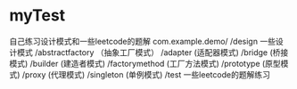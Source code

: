 # myTest
自己练习设计模式和一些leetcode的题解
com.example.demo/
    /design   一些设计模式
       /abstractfactory   （抽象工厂模式）
       /adapter    (适配器模式)
       /bridge    (桥接模式)
       /builder   (建造者模式)
       /factorymethod   (工厂方法模式)
       /prototype   (原型模式)
       /proxy   (代理模式)
       /singleton   (单例模式)
    /test     一些leetcode的题解练习
      
